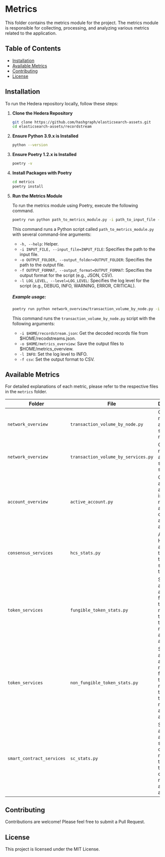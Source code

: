 # Metrics

This folder contains the metrics module for the project. The metrics module is responsible for collecting, processing, and analyzing various metrics related to the application.

## Table of Contents

- [Installation](#installation)
- [Available Metrics](#available-metrics)
- [Contributing](#contributing)
- [License](#license)

## Installation


To run the Hedera repository locally, follow these steps:

1. **Clone the Hedera Repository**
   ```bash
   git clone https://github.com/hashgraph/elasticsearch-assets.git
   cd elasticsearch-assets/recordstream
   ```

2. **Ensure Python 3.9.x is Installed**
   ```bash
   python --version
   ```

3. **Ensure Poetry 1.2.x is Installed**
   ```bash
   poetry -v
   ```

4. **Install Packages with Poetry**
   ```bash
   cd metrics
   poetry install
   ```


5. **Run the Metrics Module**

    To run the metrics module using Poetry, execute the following command. 
    ```bash
    poetry run python path_to_metrics_module.py -i path_to_input_file -o path_to_output_file -l log_level -f output_format
    ```
    
    This command runs a Python script called `path_to_metrics_module.py` with several command-line arguments:

    - `-h, --help`: Helper.
    - `-i INPUT_FILE, --input_file=INPUT_FILE`: Specifies the path to the input file.
    - `-o OUTPUT_FOLDER, --output_folder=OUTPUT_FOLDER`: Specifies the path to the output file.
    - `-f OUTPUT_FORMAT, --output_format=OUTPUT_FORMAT`: Specifies the output format for the script (e.g., JSON, CSV).
    - `-l LOG_LEVEL, --level=LOG_LEVEL`: Specifies the log level for the script (e.g., DEBUG, INFO, WARNING, ERROR, CRITICAL).

    ##### Example usage:
    
    ```bash
    poetry run python network_overview/transaction_volume_by_node.py -i $HOME/recordstream.json -o $HOME/metrics_overview -l INFO -f csv
    ```

    This command runs the `transaction_volume_by_node.py` script with the following arguments:
    - `-i $HOME/recordstream.json`: Get the decoded records file from $HOME/recodstreams.json.
    - `-o $HOME/metrics_overview`: Save the output files to $HOME/metrics_overview.
    - `-l INFO`: Set the log level to INFO.
    - `-f csv`: Set the output format to CSV.


## Available Metrics

For detailed explanations of each metric, please refer to the respective files in the `metrics` folder.

| Folder               | File                              | Description                                                               |
|----------------------|-----------------------------------|---------------------------------------------------------------------------|
| `network_overview`   | `transaction_volume_by_node.py`   | Overall network activities split by node.                                 |
| `network_overview`   | `transaction_volume_by_services.py` | Overall network activities split by services.                             |
| `account_overview`   | `active_account.py`               | Overall account activities, including new accounts created and active accounts. |
| `consensus_services` | `hcs_stats.py`                    | Aggregated HCS activities by transaction type and submitted topics.       |
| `token_services`     | `fungible_token_stats.py`         | Synthetic and aggregated fungible token metrics by transaction type, token number, and account. |
| `token_services`     | `non_fungible_token_stats.py`     | Synthetic and aggregated non-fungible token metrics by transaction type, token number, and account. |
| `smart_contract_services` | `sc_stats.py`                | Synthetic and aggregated smart contract metrics by transaction type, smart contract number, and account. |

## Contributing

Contributions are welcome! Please feel free to submit a Pull Request.

## License

This project is licensed under the MIT License.
